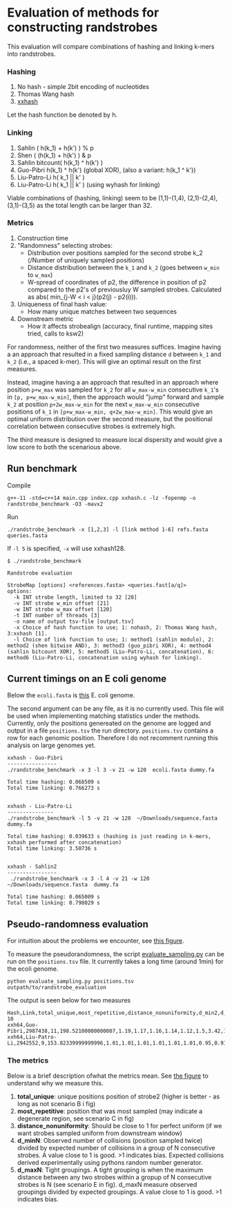 Evaluation of methods for constructing randstrobes
===========

This evaluation will compare combinations of hashing and linking k-mers into randstrobes.


### Hashing

1. No hash - simple 2bit encoding of nucleotides
2. Thomas Wang hash
3. [xxhash](https://github.com/Cyan4973/xxHash)

Let the hash function be denoted by h.

### Linking

1. Sahlin ( h(k_1) + h(k') ) % p 
2. Shen ( (h(k_1) + h(k') ) & p 
3. Sahlin bitcount( h(k_1) ^ h(k') ) 
4. Guo-Pibri h(k_1) ^ h(k') (global XOR), (also a variant: h(k_1 ^ k'))
5. Liu-Patro-Li h( k_1 || k' ) 
6. Liu-Patro-Li h( k_1 || k' ) (using wyhash for linking)

Viable combinations of (hashing, linking) seem to be (1,1)-(1,4), (2,1)-(2,4), (3,1)-(3,5) as the total length can be larger than 32.


### Metrics

1. Construction time
2. "Randomness" selecting strobes:
    - Distribution over positions sampled for the second strobe k_2 (/Number of uniquely sampled positions)
    - Distance distribution between the `k_1` and `k_2` (goes between `w_min` to `w_max`)
    - W-spread of coordinates of p2, the difference in position of p2 compared to the p2's of previousluy W sampled strobes. Calculated as abs( min_{j-W < i < j}(p2(j) - p2(i))).
3. Uniqueness of final hash value:
    - How many unique matches between two sequences
4. Downstream metric
    - How it affects strobealign (accuracy, final runtime, mapping sites tried, calls to ksw2)

For randomness, neither of the first two measures suffices. Imagine having a an approach that resulted in a fixed sampling distance `d` between `k_1` and `k_2` (i.e., a spaced k-mer). This will give an optimal result on the first measures. 

Instead, imagine having a an approach that resulted in an approach where position `p+w_max` was sampled for `k_2` for all `w_max-w_min` consecutive `k_1`'s in `[p, p+w_max-w_min]`, then the approach would "jump" forward and sample `k_2` at position `p+2w_max-w_min` for the next `w_max-w_min` consecutive positions of `k_1` in `[p+w_max-w_min, q+2w_max-w_min]`. This would give an optimal uniform distribution over the second measure, but the positional correlation between consecutive strobes is extremely high.

The third measure is designed to measure local dispersity and would give a low score to both the scenarious above.

## Run benchmark

Compile

```
g++-11 -std=c++14 main.cpp index.cpp xxhash.c -lz -fopenmp -o randstrobe_benchmark -O3 -mavx2
```

Run

```
./randstrobe_benchmark -x [1,2,3] -l [link method 1-6] refs.fasta queries.fasta
```

If `-l 5` is specified, `-x` will use xxhash128.

```
$ ./randstrobe_benchmark

Randstrobe evaluation

StrobeMap [options] <references.fasta> <queries.fast[a/q]>
options:
  -k INT strobe length, limited to 32 [20]
  -v INT strobe w_min offset [21]
  -w INT strobe w_max offset [120]
  -t INT number of threads [3]
  -o name of output tsv-file [output.tsv]
  -x Choice of hash function to use; 1: nohash, 2: Thomas Wang hash, 3:xxhash [1]. 
  -l Choice of link function to use; 1: method1 (sahlin modulo), 2: method2 (shen bitwise AND), 3: method3 (guo_pibri XOR), 4: method4 (sahlin bitcount XOR), 5: method5 (Liu-Patro-Li, concatenation), 6: method6 (Liu-Patro-Li, concatenation using wyhash for linking).
```


## Current timings on an E coli genome

Below the `ecoli.fasta` is [this](https://www.ncbi.nlm.nih.gov/nuccore/NC_000913.3?report=fasta) E. coli genome.

The second argument can be any file, as it is no currently used. This file will be used when implementing matching statistics under the methods. Currently, only the positions genereated on the genome are logged and output in a file `positions.tsv` the run directory. `positions.tsv` contains a row for each genomic position. Therefore I do not recomment running this analysis on large genomes yet.

```
xxhash - Guo-Pibri
----------------
./randstrobe_benchmark -x 3 -l 3 -v 21 -w 120  ecoli.fasta dummy.fa

Total time hashing: 0.068509 s
Total time linking: 0.766273 s


xxhash - Liu-Patro-Li
---------------
./randstrobe_benchmark -l 5 -v 21 -w 120  ~/Downloads/sequence.fasta  dummy.fa
  
Total time hashing: 0.039633 s (hashing is just reading in k-mers, xxhash performed after concatenation)
Total time linking: 3.50736 s


xxhash - Sahlin2
----------------
 ./randstrobe_benchmark -x 3 -l 4 -v 21 -w 120  ~/Downloads/sequence.fasta  dummy.fa

Total time hashing: 0.065009 s
Total time linking: 0.798029 s
```

## Pseudo-randomness evaluation

For intuition about the problems we encounter, see [this figure](https://github.com/ksahlin/strobemers/blob/main/randstrobe_implementations/figures/clumpings_motivation.pdf).

To measure the pseudorandomness, the script [evaluate_sampling.py](https://github.com/ksahlin/strobemers/tree/main/randstrobe_implementations/evaluation) can be run on the `positions.tsv` file. It currently takes a long time (around 1min) for the ecoli genome. 

```
python evaluate_sampling.py positions.tsv outpath/to/randstrobe_evaluation
```

The output is seen below for two measures

```
Hash,Link,total_unique,most_repetitive,distance_nonuniformity,d_min2,d_min3,d_min4,d_min5,d_max2,d_max3,d_max4,d_max5,d_max6-10
xxh64,Guo-Pibri,2987438,11,198.52100000000007,1.19,1.17,1.16,1.14,1.12,1.5,3.42,16.16,377.76
xxh64,Liu-Patro-Li,2942552,9,153.82339999999996,1.01,1.01,1.01,1.01,1.01,1.01,0.95,0.91,1.18
```

### The metrics

Below is a brief description ofwhat the metrics mean. See [the figure](https://github.com/ksahlin/strobemers/blob/main/randstrobe_implementations/figures/clumpings_motivation.pdf) to understand why we measure this.


1. **total_unique**: unique positions position of strobe2 (higher is better - as long as not scenario B i fig)
2. **most_repetitive**: position that was most sampled (may indicate a degenerate region, see scenario C in fig) 
3. **distance_nonuniformity**: Should be close to 1 for perfect uniform (if we want strobes sampled uniform from downstream window)
4. **d_minN**: Observed number of collisions (position sampled twice) divided by expected number of collisions in a group of N consecutive strobes. A value close to 1 is good. >1 indicates bias. Expected collisions derived experimentally using pythons random number generator. 
5. **d_maxN**: Tight groupings. A tight grouping is when the maximum distance between any two strobes within a gropup of N consecutive strobes is N (see scenario E in fig). d_maxN measure observed groupings divided by expected groupings. A value close to 1 is good. >1 indicates bias. 
```

